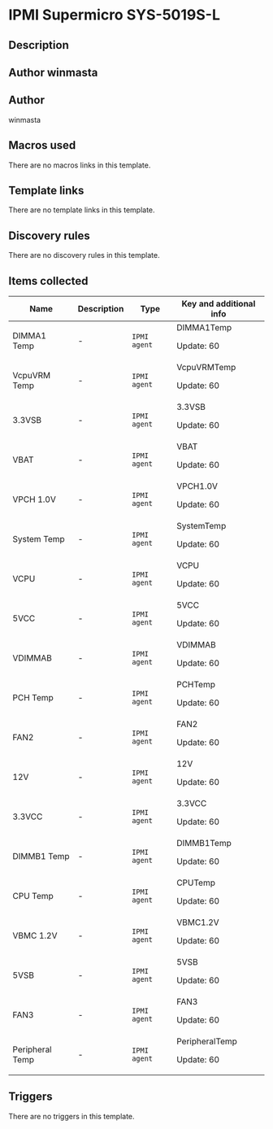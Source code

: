 # IPMI Supermicro SYS-5019S-L

## Description

## Author winmasta 

## Author

winmasta

## Macros used

There are no macros links in this template.

## Template links

There are no template links in this template.

## Discovery rules

There are no discovery rules in this template.

## Items collected

|Name|Description|Type|Key and additional info|
|----|-----------|----|----|
|DIMMA1 Temp|<p>-</p>|`IPMI agent`|DIMMA1Temp<p>Update: 60</p>|
|VcpuVRM Temp|<p>-</p>|`IPMI agent`|VcpuVRMTemp<p>Update: 60</p>|
|3.3VSB|<p>-</p>|`IPMI agent`|3.3VSB<p>Update: 60</p>|
|VBAT|<p>-</p>|`IPMI agent`|VBAT<p>Update: 60</p>|
|VPCH 1.0V|<p>-</p>|`IPMI agent`|VPCH1.0V<p>Update: 60</p>|
|System Temp|<p>-</p>|`IPMI agent`|SystemTemp<p>Update: 60</p>|
|VCPU|<p>-</p>|`IPMI agent`|VCPU<p>Update: 60</p>|
|5VCC|<p>-</p>|`IPMI agent`|5VCC<p>Update: 60</p>|
|VDIMMAB|<p>-</p>|`IPMI agent`|VDIMMAB<p>Update: 60</p>|
|PCH Temp|<p>-</p>|`IPMI agent`|PCHTemp<p>Update: 60</p>|
|FAN2|<p>-</p>|`IPMI agent`|FAN2<p>Update: 60</p>|
|12V|<p>-</p>|`IPMI agent`|12V<p>Update: 60</p>|
|3.3VCC|<p>-</p>|`IPMI agent`|3.3VCC<p>Update: 60</p>|
|DIMMB1 Temp|<p>-</p>|`IPMI agent`|DIMMB1Temp<p>Update: 60</p>|
|CPU Temp|<p>-</p>|`IPMI agent`|CPUTemp<p>Update: 60</p>|
|VBMC 1.2V|<p>-</p>|`IPMI agent`|VBMC1.2V<p>Update: 60</p>|
|5VSB|<p>-</p>|`IPMI agent`|5VSB<p>Update: 60</p>|
|FAN3|<p>-</p>|`IPMI agent`|FAN3<p>Update: 60</p>|
|Peripheral Temp|<p>-</p>|`IPMI agent`|PeripheralTemp<p>Update: 60</p>|
## Triggers

There are no triggers in this template.

